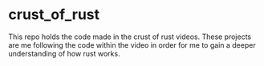 # crust_of_rust
This repo holds the code made in the crust of rust videos. These projects are me following the code within the video in order for me to gain a deeper understanding of how rust works. 
